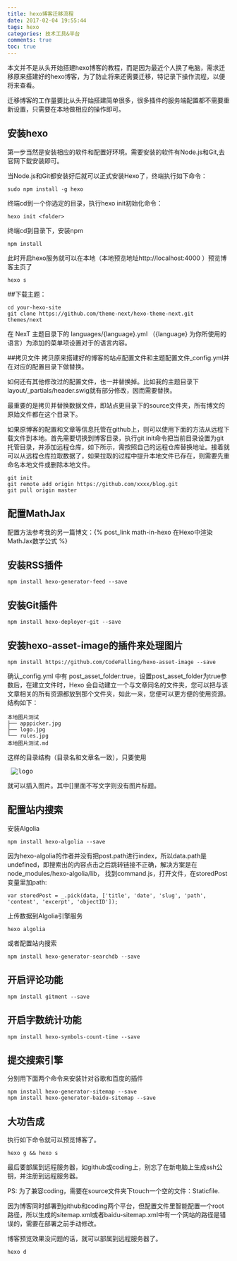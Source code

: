 ```yaml
---
title: hexo博客迁移流程
date: 2017-02-04 19:55:44
tags: hexo
categories: 技术工具&平台
comments: true
toc: true
---
```


本文并不是从头开始搭建hexo博客的教程，而是因为最近个人换了电脑，需求迁移原来搭建好的hexo博客，为了防止将来还需要迁移，特记录下操作流程，以便将来查看。

迁移博客的工作量要比从头开始搭建简单很多，很多插件的服务端配置都不需要重新设置，只需要在本地做相应的操作即可。

<!-- more -->

## 安装hexo

第一步当然是安装相应的软件和配置好环境。需要安装的软件有Node.js和Git,去官网下载安装即可。

当Node.js和Git都安装好后就可以正式安装Hexo了，终端执行如下命令：
```
sudo npm install -g hexo
```
终端cd到一个你选定的目录，执行hexo init初始化命令：
```
hexo init <folder>
```
终端cd到目录下，安装npm
```
npm install
```
此时开启hexo服务就可以在本地（本地预览地址http://localhost:4000 ）预览博客主页了
```
hexo s
```

##下载主题：
```
cd your-hexo-site
git clone https://github.com/theme-next/hexo-theme-next.git themes/next
```

在 NexT 主题目录下的 languages/{language}.yml （{language} 为你所使用的语言）为添加的菜单项设置对于的语言内容。

##拷贝文件
拷贝原来搭建好的博客的站点配置文件和主题配置文件_config.yml并在对应的配置目录下做替换。

如何还有其他修改过的配置文件，也一并替换掉。比如我的主题目录下layout/_partials/header.swig就有部分修改，因而需要替换。

最重要的是拷贝并替换数据文件，即站点更目录下的source文件夹，所有博文的原始文件都在这个目录下。

如果原博客的配置和文章等信息托管在github上，则可以使用下面的方法从远程下载文件到本地。首先需要切换到博客目录，执行git init命令把当前目录设置为git托管目录，并添加远程仓库，如下所示，需按照自己的远程仓库替换地址。接着就可以从远程仓库拉取数据了，如果拉取的过程中提升本地文件已存在，则需要先重命名本地文件或删除本地文件。

```
git init
git remote add origin https://github.com/xxxx/blog.git
git pull origin master
```

## 配置MathJax

配置方法参考我的另一篇博文：{% post_link math-in-hexo 在Hexo中渲染MathJax数学公式 %}

## 安装RSS插件

```
npm install hexo-generator-feed --save
```
## 安装Git插件
```
npm install hexo-deployer-git --save
```

## 安装hexo-asset-image的插件来处理图片

```
npm install https://github.com/CodeFalling/hexo-asset-image --save
```
确认_config.yml 中有 post_asset_folder:true，设置post_asset_folder为true参数后，在建立文件时，Hexo
会自动建立一个与文章同名的文件夹，您可以把与该文章相关的所有资源都放到那个文件夹，如此一来，您便可以更方便的使用资源。结构如下：
```
本地图片测试
├── apppicker.jpg
├── logo.jpg
└── rules.jpg
本地图片测试.md
```
这样的目录结构（目录名和文章名一致），只要使用 <pre> ![logo](本地图片测试/logo.jpg)</pre> 就可以插入图片。其中[]里面不写文字则没有图片标题。

## 配置站内搜索
安装Algolia
```
npm install hexo-algolia --save
```
因为hexo-algolia的作者并没有把post.path进行index，所以data.path是undefined，即搜索出的内容点击之后跳转链接不正确，解决方案是在node_modules/hexo-algolia/lib， 找到command.js，打开文件，在storedPost变量里加path:
```
var storedPost = _.pick(data, ['title', 'date', 'slug', 'path', 'content', 'excerpt', 'objectID']);
```
上传数据到Algolia引擎服务
```
hexo algolia
```

或者配置站内搜索
```
npm install hexo-generator-searchdb --save
```

## 开启评论功能

```
npm install gitment --save
```

## 开启字数统计功能

```
npm install hexo-symbols-count-time --save
```

## 提交搜索引擎
分别用下面两个命令来安装针对谷歌和百度的插件
```
npm install hexo-generator-sitemap --save
npm install hexo-generator-baidu-sitemap --save
```

## 大功告成
执行如下命令就可以预览博客了。
```
hexo g && hexo s
```
最后要部属到远程服务器，如github或coding上，别忘了在新电脑上生成ssh公钥，并注册到远程服务器。

PS: 为了兼容coding，需要在source文件夹下touch一个空的文件：Staticfile.

因为博客同时部署到github和coding两个平台，但配置文件里智能配置一个root路径，所以生成的sitemap.xml或者baidu-sitemap.xml中有一个网站的路径是错误的，需要在部署之前手动修改。

博客预览效果没问题的话，就可以部属到远程服务器了。
```
hexo d
```
